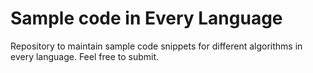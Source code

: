 # Sample code in Every Language

Repository to maintain sample code snippets for different algorithms in every language. Feel free to submit.
